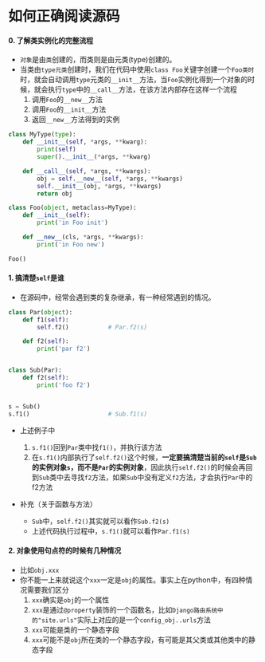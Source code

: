 # 如何正确阅读源码

#### 0. 了解类实例化的完整流程

- `对象`是由`类`创建的，而类则是由元类(type)创建的。
- 当类由`type元类`创建时，我们在代码中使用`class Foo`关键字创建一个`Foo类时`时，就会自动调用`type`元类的`__init__`方法，当`Foo`实例化得到一个对象的时候，就会执行`type`中的`__call__`方法，在该方法内部存在这样一个流程
	1. 调用`Foo`的`__new__`方法
	2. 调用`Foo`的`__init__`方法
	3. 返回`__new__`方法得到的实例


```python
class MyType(type):
    def __init__(self, *args, **kwarg):
        print(self)
        super().__init__(*args, **kwarg)

    def __call__(self, *args, **kwargs):
        obj = self.__new__(self, *args, **kwargs)
        self.__init__(obj, *args, **kwargs)
        return obj

class Foo(object, metaclass=MyType):
    def __init__(self):
        print('in Foo init')

    def __new__(cls, *args, **kwargs):
        print('in Foo new')

Foo()
```

#### 1. 搞清楚`self`是谁
- 在源码中，经常会遇到类的复杂继承，有一种经常遇到的情况。


```python
class Par(object):
    def f1(self):
        self.f2()			# Par.f2(s)

    def f2(self):
        print('par f2')


class Sub(Par):
    def f2(self):
        print('foo f2')


s = Sub()
s.f1()						# Sub.f1(s)
```

- 上述例子中
	1. `s.f1()`回到`Par`类中找`f1()`，并执行该方法
	2. 在`s.f1()`内部执行了`self.f2()`这个时候，**一定要搞清楚当前的`self`是`Sub`的实例对象`s`，而不是`Par`的实例对象**，因此执行`self.f2()`的时候会再回到`Sub`类中去寻找`f2`方法，如果`Sub`中没有定义`f2`方法，才会执行`Par`中的f2方法

- 补充（关于函数与方法）
	- `Sub`中，`self.f2()`其实就可以看作`Sub.f2(s)`
	- 上述代码执行过程中，`s.f1()`就可以看作`Par.f1(s)`


#### 2. 对象使用句点符的时候有几种情况
- 比如`obj.xxx`
- 你不能一上来就说这个`xxx`一定是`obj`的属性。事实上在python中，有四种情况需要我们区分
	1. `xxx`确实是`obj`的一个属性
	2. `xxx`是通过`@property`装饰的一个函数名，比如`Django路由系统中的"site.urls"`实际上对应的是一个`config_obj..urls`方法
	3. `xxx`可能是类的一个静态字段
	4. `xxx`可能不是`obj`所在类的一个静态字段，有可能是其父类或其他类中的静态字段

